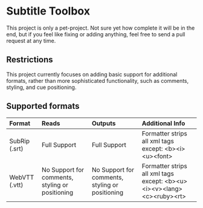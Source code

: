 # Subtitle Toolbox
This project is only a pet-project. Not sure yet how complete it will be in the end, but if you feel like fixing or adding anything, feel free to send a pull request at any time.

## Restrictions
This project currently focuses on adding basic support for additional formats, rather than more sophisticated functionality, such as comments, styling, and cue positioning. 

## Supported formats
| Format | Reads | Outputs | Additional Info
|:--- |:--- |:--- |:--- |
| SubRip (.srt)  | Full Support | Full Support  | Formatter strips all xml tags except: \<b>\<i>\<u>\<font>
| WebVTT (.vtt)  | No Support for comments, styling or positioning| No Support for comments, styling or positioning | Formatter strips all xml tags except: \<b>\<u>\<i>\<v>\<lang>\<c>\<ruby>\<rt>  
